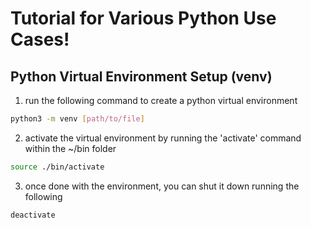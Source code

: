# Tutorial for Various Python Use Cases! 

## Python Virtual Environment Setup (venv)

1. run the following command to create a python virtual environment

```bash
python3 -m venv [path/to/file] 
```

2. activate the virtual environment by running the 'activate' command within the ~/bin folder

```bash
source ./bin/activate
```

3. once done with the environment, you can shut it down running the following

```bash
deactivate
```
